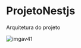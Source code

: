 # ProjetoNestjs

Arquitetura do projeto

![imgav41](https://github.com/user-attachments/assets/16062c69-0458-408e-9aee-5ab15de4d454)
